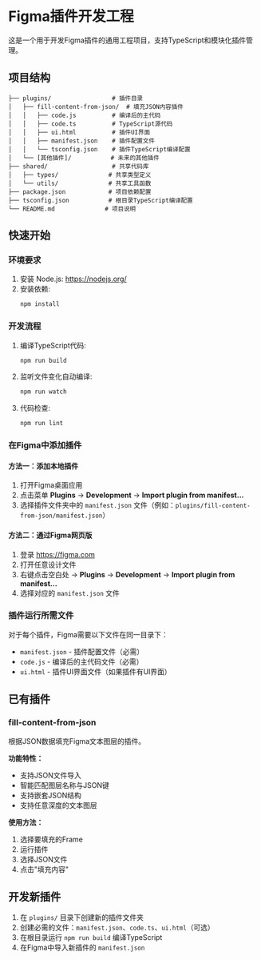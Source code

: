 # Figma插件开发工程

这是一个用于开发Figma插件的通用工程项目，支持TypeScript和模块化插件管理。

## 项目结构

```
├── plugins/                 # 插件目录
│   ├── fill-content-from-json/  # 填充JSON内容插件
│   │   ├── code.js          # 编译后的主代码
│   │   ├── code.ts          # TypeScript源代码
│   │   ├── ui.html          # 插件UI界面
│   │   ├── manifest.json    # 插件配置文件
│   │   └── tsconfig.json    # 插件TypeScript编译配置
│   └── [其他插件]/           # 未来的其他插件
├── shared/                  # 共享代码库
│   ├── types/              # 共享类型定义
│   └── utils/              # 共享工具函数
├── package.json            # 项目依赖配置
├── tsconfig.json           # 根目录TypeScript编译配置
└── README.md              # 项目说明
```

## 快速开始

### 环境要求

1. 安装 Node.js: https://nodejs.org/
2. 安装依赖:
   ```bash
   npm install
   ```

### 开发流程

1. 编译TypeScript代码:
   ```bash
   npm run build
   ```

2. 监听文件变化自动编译:
   ```bash
   npm run watch
   ```

3. 代码检查:
   ```bash
   npm run lint
   ```

### 在Figma中添加插件

#### 方法一：添加本地插件
1. 打开Figma桌面应用
2. 点击菜单 **Plugins** → **Development** → **Import plugin from manifest...**
3. 选择插件文件夹中的 `manifest.json` 文件（例如：`plugins/fill-content-from-json/manifest.json`）

#### 方法二：通过Figma网页版
1. 登录 https://figma.com
2. 打开任意设计文件
3. 右键点击空白处 → **Plugins** → **Development** → **Import plugin from manifest...**
4. 选择对应的 `manifest.json` 文件

### 插件运行所需文件

对于每个插件，Figma需要以下文件在同一目录下：
- `manifest.json` - 插件配置文件（必需）
- `code.js` - 编译后的主代码文件（必需）
- `ui.html` - 插件UI界面文件（如果插件有UI界面）

## 已有插件

### fill-content-from-json
根据JSON数据填充Figma文本图层的插件。

**功能特性：**
- 支持JSON文件导入
- 智能匹配图层名称与JSON键
- 支持嵌套JSON结构
- 支持任意深度的文本图层

**使用方法：**
1. 选择要填充的Frame
2. 运行插件
3. 选择JSON文件
4. 点击"填充内容"

## 开发新插件

1. 在 `plugins/` 目录下创建新的插件文件夹
2. 创建必需的文件：`manifest.json`、`code.ts`、`ui.html`（可选）
3. 在根目录运行 `npm run build` 编译TypeScript
4. 在Figma中导入新插件的 `manifest.json`
